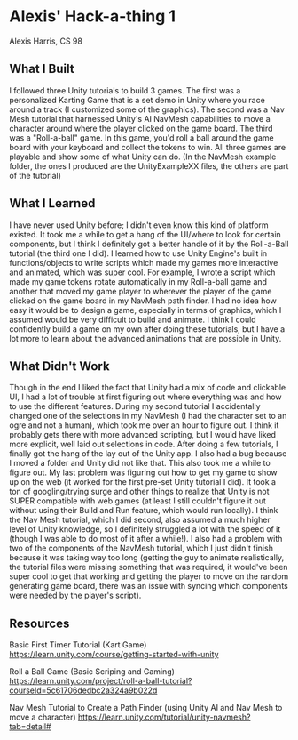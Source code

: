 # Alexis' Hack-a-thing 1
Alexis Harris, CS 98

## What I Built
I followed three Unity tutorials to build 3 games. The first was a personalized Karting Game that is a set demo in Unity where you race around a track (I customized some of the graphics). The second was a Nav Mesh tutorial that harnessed Unity's AI NavMesh capabilities to move a character around where the player clicked on the game board. The third was a "Roll-a-ball" game. In this game, you'd roll a ball around the game board with your keyboard and collect the tokens to win. All three games are playable and show some of what Unity can do. (In the NavMesh example folder, the ones I produced are the UnityExampleXX files, the others are part of the tutorial)

## What I Learned
I have never used Unity before; I didn't even know this kind of platform existed. It took me a while to get a hang of the UI/where to look for certain components, but I think I definitely got a better handle of it by the Roll-a-Ball tutorial (the third one I did). I learned how to use Unity Engine's built in functions/objects to write scripts which made my games more interactive and animated, which was super cool. For example, I wrote a script which made my game tokens rotate automatically in my Roll-a-ball game and another that moved my game player to wherever the player of the game clicked on the game board in my NavMesh path finder. I had no idea how easy it would be to design a game, especially in terms of graphics, which I assumed would be very difficult to build and animate. I think I could confidently build a game on my own after doing these tutorials, but I have a lot more to learn about the advanced animations that are possible in Unity.

## What Didn't Work
Though in the end I liked the fact that Unity had a mix of code and clickable UI, I had a lot of trouble at first figuring out where everything was and how to use the different features. During my second tutorial I accidentally changed one of the selections in my NavMesh (I had the character set to an ogre and not a human), which took me over an hour to figure out. I think it probably gets there with more advanced scripting, but I would have liked more explicit, well laid out selections in code. After doing a few tutorials, I finally got the hang of the lay out of the Unity app. I also had a bug because I moved a folder and Unity did not like that. This also took me a while to figure out. My last problem was figuring out how to get my game to show up on the web (it worked for the first pre-set Unity tutorial I did). It took a ton of googling/trying surge and other things to realize that Unity is not SUPER compatible with web games (at least I still couldn't figure it out without using their Build and Run feature, which would run locally). I think the Nav Mesh tutorial, which I did second, also assumed a much higher level of Unity knowledge, so I definitely struggled a lot with the speed of it (though I was able to do most of it after a while!). I also had a problem with two of the components of the NavMesh tutorial, which I just didn't finish because it was taking way too long (getting the guy to animate realistically, the tutorial files were missing something that was required, it would've been super cool to get that working and getting the player to move on the random generating game board, there was an issue with syncing which components were needed by the player's script).

## Resources
Basic First Timer Tutorial (Kart Game)
https://learn.unity.com/course/getting-started-with-unity

Roll a Ball Game (Basic Scriping and Gaming)
https://learn.unity.com/project/roll-a-ball-tutorial?courseId=5c61706dedbc2a324a9b022d

Nav Mesh Tutorial to Create a Path Finder (using Unity AI and Nav Mesh to move a character)
https://learn.unity.com/tutorial/unity-navmesh?tab=detail#

